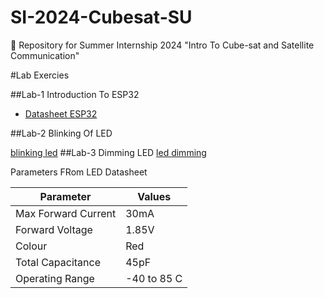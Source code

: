 # SI-2024-Cubesat-SU
📡 Repository for Summer Internship 2024 "Intro To Cube-sat and Satellite Communication"

#Lab Exercies


##Lab-1 Introduction To ESP32


- [Datasheet ESP32](https://github.com/silicon-sat/SI-2024-CubeSat/blob/main/docs/Datasheet-ESP32.pdf)

##Lab-2 Blinking Of LED

[blinking led](https://github.com/Pooja6608/SI-2024-Cubesat-SU/blob/main/Arduino/led%20blinking)
##Lab-3 Dimming LED
[led dimming](https://github.com/Pooja6608/SI-2024-Cubesat-SU/blob/main/Arduino/led%20dimming)

Parameters FRom LED Datasheet

| Parameter | Values |
|---------|----------|
|Max Forward Current|30mA|
|Forward Voltage|1.85V|
|Colour|Red|
|Total Capacitance|45pF|
|Operating Range|-40 to 85 C|
